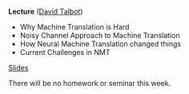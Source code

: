 __Lecture__ ([David Talbot](https://github.com/drt7)) 
* Why Machine Translation is Hard
* Noisy Channel Approach to Machine Translation
* How Neural Machine Translation changed things
* Current Challenges in NMT

[Slides](./shad-mt-lecture-2021-final.pdf)

There will be no homework or seminar this week. 
